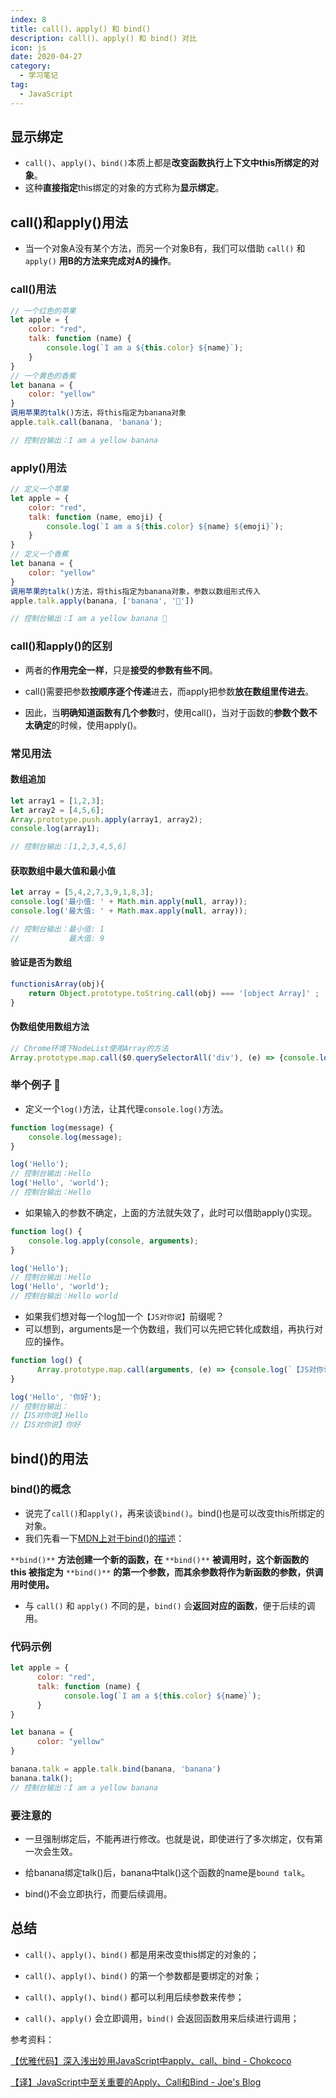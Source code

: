 ```yaml
---
index: 8
title: call()、apply() 和 bind()
description: call()、apply() 和 bind() 对比
icon: js
date: 2020-04-27
category:
  - 学习笔记
tag:
  - JavaScript
---
```


## 显示绑定

- `call()`、`apply()`、`bind()`本质上都是**改变函数执行上下文中this所绑定的对象**。
- 这种**直接指定**this绑定的对象的方式称为**显示绑定**。



## call()和apply()用法

- 当一个对象A没有某个方法，而另一个对象B有，我们可以借助 `call()` 和 `apply()` **用B的方法来完成对A的操作**。

### call()用法

```javascript
// 一个红色的苹果
let apple = {
	color: "red",
	talk: function (name) {
		console.log(`I am a ${this.color} ${name}`);
	}
}
// 一个黄色的香蕉
let banana = {
	color: "yellow"
}
调用苹果的talk()方法，将this指定为banana对象
apple.talk.call(banana, 'banana');

// 控制台输出：I am a yellow banana
```

### apply()用法

```javascript
// 定义一个苹果
let apple = {
	color: "red",
	talk: function (name, emoji) {
		console.log(`I am a ${this.color} ${name} ${emoji}`);
	}
}
// 定义一个香蕉
let banana = {
	color: "yellow"
}
调用苹果的talk()方法，将this指定为banana对象，参数以数组形式传入
apple.talk.apply(banana, ['banana', '🍌'])

// 控制台输出：I am a yellow banana 🍌
```

### call()和apply()的区别

- 两者的**作用完全一样**，只是**接受的参数有些不同**。
- call()需要把参数**按顺序逐个传递**进去，而apply把参数**放在数组里传进去**。

- 因此，当**明确知道函数有几个参数**时，使用call()，当对于函数的**参数个数不太确定**的时候，使用apply()。

### 常见用法

#### 数组追加

```javascript
let array1 = [1,2,3];
let array2 = [4,5,6];
Array.prototype.push.apply(array1, array2);
console.log(array1);

// 控制台输出：[1,2,3,4,5,6]
```

#### 获取数组中最大值和最小值

```javascript
let array = [5,4,2,7,3,9,1,8,3];
console.log('最小值: ' + Math.min.apply(null, array));
console.log('最大值: ' + Math.max.apply(null, array));

// 控制台输出：最小值: 1
//           最大值: 9
```

#### 验证是否为数组

```javascript
functionisArray(obj){ 
    return Object.prototype.toString.call(obj) === '[object Array]' ;
}
```

#### 伪数组使用数组方法

```javascript
// Chrome环境下NodeList使用Array的方法
Array.prototype.map.call($0.querySelectorAll('div'), (e) => {console.log(e)});
```

### 举个例子 🌰

- 定义一个`log()`方法，让其代理`console.log()`方法。

```javascript
function log(message) {
    console.log(message);
}

log('Hello');
// 控制台输出：Hello
log('Hello', 'world');
// 控制台输出：Hello
```

- 如果输入的参数不确定，上面的方法就失效了，此时可以借助apply()实现。

```javascript
function log() {
    console.log.apply(console, arguments);
}

log('Hello');
// 控制台输出：Hello
log('Hello', 'world');
// 控制台输出：Hello world
```

- 如果我们想对每一个log加一个`【JS对你说】`前缀呢？
- 可以想到，arguments是一个伪数组，我们可以先把它转化成数组，再执行对应的操作。

```javascript
function log() {
	  Array.prototype.map.call(arguments, (e) => {console.log(`【JS对你说】${e}`)});
}

log('Hello', '你好');
// 控制台输出：
//【JS对你说】Hello
//【JS对你说】你好
```



## bind()的用法

### bind()的概念

- 说完了`call()`和`apply()`，再来谈谈`bind()`。bind()也是可以改变this所绑定的对象。
- 我们先看一下[MDN上对于bind()的描述](https://developer.mozilla.org/zh-CN/docs/Web/JavaScript/Reference/Global_Objects/Function/bind)：

`**bind()**` **方法创建一个新的函数，在** `**bind()**` **被调用时，这个新函数的 this 被指定为** `**bind()**` **的第一个参数，而其余参数将作为新函数的参数，供调用时使用。**

- 与 `call()` 和 `apply()` 不同的是，`bind()` 会**返回对应的函数**，便于后续的调用。

### 代码示例

```javascript
let apple = {
	  color: "red",
	  talk: function (name) {
		    console.log(`I am a ${this.color} ${name}`);
	  }
}

let banana = {
	  color: "yellow"
}

banana.talk = apple.talk.bind(banana, 'banana')
banana.talk();
// 控制台输出：I am a yellow banana
```

### 要注意的

- 一旦强制绑定后，不能再进行修改。也就是说，即使进行了多次绑定，仅有第一次会生效。
- 给banana绑定talk()后，banana中talk()这个函数的name是`bound talk`。

- bind()不会立即执行，而要后续调用。



## 总结

- `call()`、`apply()`、`bind()` 都是用来改变this绑定的对象的；
- `call()`、`apply()`、`bind()` 的第一个参数都是要绑定的对象；

- `call()`、`apply()`、`bind()` 都可以利用后续参数来传参；
- `call()`、`apply()` 会立即调用，`bind()` 会返回函数用来后续进行调用；





参考资料：

[【优雅代码】深入浅出妙用JavaScript中apply、call、bind - Chokcoco](https://www.cnblogs.com/coco1s/p/4833199.html)

[【译】JavaScript中至关重要的Apply、Call和Bind - Joe's Blog](https://hijiangtao.github.io/2017/05/07/Full-Usage-of-Apply-Call-and-Bind-in-JavaScript/)